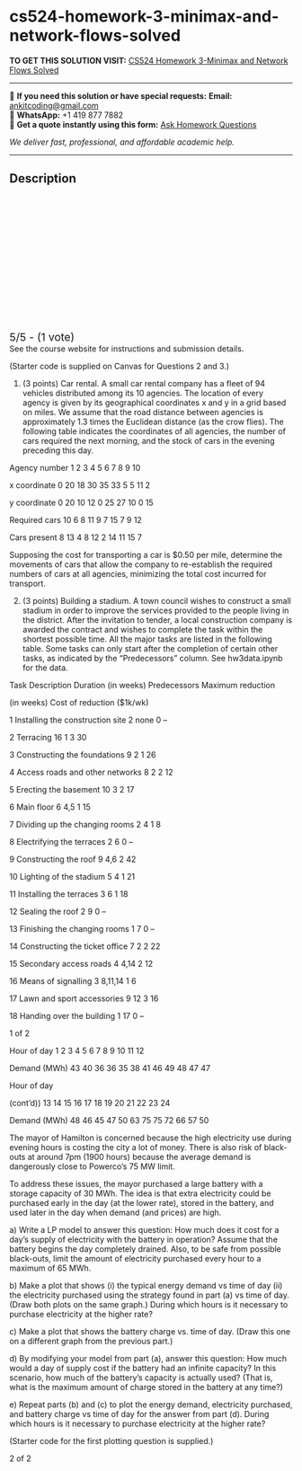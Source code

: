 # cs524-homework-3-minimax-and-network-flows-solved
**TO GET THIS SOLUTION VISIT:** [CS524 Homework 3-Minimax and Network Flows Solved](https://www.ankitcodinghub.com/product/cs524-homework-3-minimax-and-network-flows-solved/)


---

📩 **If you need this solution or have special requests:** **Email:** ankitcoding@gmail.com  
📱 **WhatsApp:** +1 419 877 7882  
📄 **Get a quote instantly using this form:** [Ask Homework Questions](https://www.ankitcodinghub.com/services/ask-homework-questions/)

*We deliver fast, professional, and affordable academic help.*

---

<h2>Description</h2>



<div class="kk-star-ratings kksr-auto kksr-align-center kksr-valign-top" data-payload="{&quot;align&quot;:&quot;center&quot;,&quot;id&quot;:&quot;119627&quot;,&quot;slug&quot;:&quot;default&quot;,&quot;valign&quot;:&quot;top&quot;,&quot;ignore&quot;:&quot;&quot;,&quot;reference&quot;:&quot;auto&quot;,&quot;class&quot;:&quot;&quot;,&quot;count&quot;:&quot;1&quot;,&quot;legendonly&quot;:&quot;&quot;,&quot;readonly&quot;:&quot;&quot;,&quot;score&quot;:&quot;5&quot;,&quot;starsonly&quot;:&quot;&quot;,&quot;best&quot;:&quot;5&quot;,&quot;gap&quot;:&quot;4&quot;,&quot;greet&quot;:&quot;Rate this product&quot;,&quot;legend&quot;:&quot;5\/5 - (1 vote)&quot;,&quot;size&quot;:&quot;24&quot;,&quot;title&quot;:&quot;CS524  Homework 3-Minimax and Network Flows Solved&quot;,&quot;width&quot;:&quot;138&quot;,&quot;_legend&quot;:&quot;{score}\/{best} - ({count} {votes})&quot;,&quot;font_factor&quot;:&quot;1.25&quot;}">

<div class="kksr-stars">

<div class="kksr-stars-inactive">
            <div class="kksr-star" data-star="1" style="padding-right: 4px">


<div class="kksr-icon" style="width: 24px; height: 24px;"></div>
        </div>
            <div class="kksr-star" data-star="2" style="padding-right: 4px">


<div class="kksr-icon" style="width: 24px; height: 24px;"></div>
        </div>
            <div class="kksr-star" data-star="3" style="padding-right: 4px">


<div class="kksr-icon" style="width: 24px; height: 24px;"></div>
        </div>
            <div class="kksr-star" data-star="4" style="padding-right: 4px">


<div class="kksr-icon" style="width: 24px; height: 24px;"></div>
        </div>
            <div class="kksr-star" data-star="5" style="padding-right: 4px">


<div class="kksr-icon" style="width: 24px; height: 24px;"></div>
        </div>
    </div>

<div class="kksr-stars-active" style="width: 138px;">
            <div class="kksr-star" style="padding-right: 4px">


<div class="kksr-icon" style="width: 24px; height: 24px;"></div>
        </div>
            <div class="kksr-star" style="padding-right: 4px">


<div class="kksr-icon" style="width: 24px; height: 24px;"></div>
        </div>
            <div class="kksr-star" style="padding-right: 4px">


<div class="kksr-icon" style="width: 24px; height: 24px;"></div>
        </div>
            <div class="kksr-star" style="padding-right: 4px">


<div class="kksr-icon" style="width: 24px; height: 24px;"></div>
        </div>
            <div class="kksr-star" style="padding-right: 4px">


<div class="kksr-icon" style="width: 24px; height: 24px;"></div>
        </div>
    </div>
</div>


<div class="kksr-legend" style="font-size: 19.2px;">
            5/5 - (1 vote)    </div>
    </div>
See the course website for instructions and submission details.

(Starter code is supplied on Canvas for Questions 2 and 3.)

1. (3 points) Car rental. A small car rental company has a fleet of 94 vehicles distributed among its 10 agencies. The location of every agency is given by its geographical coordinates x and y in a grid based on miles. We assume that the road distance between agencies is approximately 1.3 times the Euclidean distance (as the crow flies). The following table indicates the coordinates of all agencies, the number of cars required the next morning, and the stock of cars in the evening preceding this day.

Agency number 1 2 3 4 5 6 7 8 9 10

x coordinate 0 20 18 30 35 33 5 5 11 2

y coordinate 0 20 10 12 0 25 27 10 0 15

Required cars 10 6 8 11 9 7 15 7 9 12

Cars present 8 13 4 8 12 2 14 11 15 7

Supposing the cost for transporting a car is $0.50 per mile, determine the movements of cars that allow the company to re-establish the required numbers of cars at all agencies, minimizing the total cost incurred for transport.

2. (3 points) Building a stadium. A town council wishes to construct a small stadium in order to improve the services provided to the people living in the district. After the invitation to tender, a local construction company is awarded the contract and wishes to complete the task within the shortest possible time. All the major tasks are listed in the following table. Some tasks can only start after the completion of certain other tasks, as indicated by the “Predecessors” column. See hw3data.ipynb for the data.

Task Description Duration (in weeks) Predecessors Maximum reduction

(in weeks) Cost of reduction ($1k/wk)

1 Installing the construction site 2 none 0 –

2 Terracing 16 1 3 30

3 Constructing the foundations 9 2 1 26

4 Access roads and other networks 8 2 2 12

5 Erecting the basement 10 3 2 17

6 Main floor 6 4,5 1 15

7 Dividing up the changing rooms 2 4 1 8

8 Electrifying the terraces 2 6 0 –

9 Constructing the roof 9 4,6 2 42

10 Lighting of the stadium 5 4 1 21

11 Installing the terraces 3 6 1 18

12 Sealing the roof 2 9 0 –

13 Finishing the changing rooms 1 7 0 –

14 Constructing the ticket office 7 2 2 22

15 Secondary access roads 4 4,14 2 12

16 Means of signalling 3 8,11,14 1 6

17 Lawn and sport accessories 9 12 3 16

18 Handing over the building 1 17 0 –

1 of 2

Hour of day 1 2 3 4 5 6 7 8 9 10 11 12

Demand (MWh) 43 40 36 36 35 38 41 46 49 48 47 47

Hour of day

(cont’d)) 13 14 15 16 17 18 19 20 21 22 23 24

Demand (MWh) 48 46 45 47 50 63 75 75 72 66 57 50

The mayor of Hamilton is concerned because the high electricity use during evening hours is costing the city a lot of money. There is also risk of black-outs at around 7pm (1900 hours) because the average demand is dangerously close to Powerco’s 75 MW limit.

To address these issues, the mayor purchased a large battery with a storage capacity of 30 MWh. The idea is that extra electricity could be purchased early in the day (at the lower rate), stored in the battery, and used later in the day when demand (and prices) are high.

a) Write a LP model to answer this question: How much does it cost for a day’s supply of electricity with the battery in operation? Assume that the battery begins the day completely drained. Also, to be safe from possible black-outs, limit the amount of electricity purchased every hour to a maximum of 65 MWh.

b) Make a plot that shows (i) the typical energy demand vs time of day (ii) the electricity purchased using the strategy found in part (a) vs time of day. (Draw both plots on the same graph.) During which hours is it necessary to purchase electricity at the higher rate?

c) Make a plot that shows the battery charge vs. time of day. (Draw this one on a different graph from the previous part.)

d) By modifying your model from part (a), answer this question: How much would a day of supply cost if the battery had an infinite capacity? In this scenario, how much of the battery’s capacity is actually used? (That is, what is the maximum amount of charge stored in the battery at any time?)

e) Repeat parts (b) and (c) to plot the energy demand, electricity purchased, and battery charge vs time of day for the answer from part (d). During which hours is it necessary to purchase electricity at the higher rate?

(Starter code for the first plotting question is supplied.)

2 of 2
